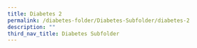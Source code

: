 ```yaml
---
title: Diabetes 2
permalink: /diabetes-folder/Diabetes-Subfolder/diabetes-2
description: ""
third_nav_title: Diabetes Subfolder
---
```


